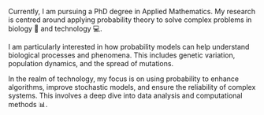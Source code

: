 

Currently, I am pursuing a PhD degree in Applied Mathematics. My research is centred around applying probability theory to solve complex problems in biology 🧬 and technology 💻. 

I am particularly interested in how probability models can help understand biological processes and phenomena. This includes genetic variation, population dynamics, and the spread of mutations.

In the realm of technology, my focus is on using probability to enhance algorithms, improve stochastic models, and ensure the reliability of complex systems. This involves a deep dive into data analysis and computational methods 📊.



<!--
**Ed-VanDerSar/Ed-VanDerSar** is a ✨ _special_ ✨ repository because its `README.md` (this file) appears on your GitHub profile.

Here are some ideas to get you started:

- 🔭 I’m currently working on ...
- 🌱 I’m currently learning ...
- 👯 I’m looking to collaborate on ...
- 🤔 I’m looking for help with ...
- 💬 Ask me about ...
- 📫 How to reach me: ...
- 😄 Pronouns: ...
- ⚡ Fun fact: ...
-->
